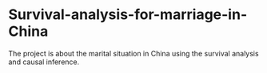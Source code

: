 # Survival-analysis-for-marriage-in-China
The project is about the marital situation in China using the survival analysis and causal inference.
